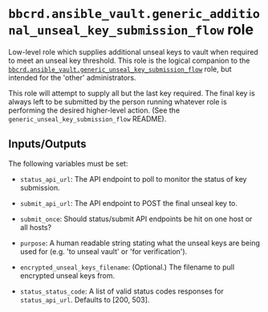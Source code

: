 `bbcrd.ansible_vault.generic_additional_unseal_key_submission_flow` role
========================================================================

Low-level role which supplies additional unseal keys to vault when required to
meet an unseal key threshold. This role is the logical companion to the
[`bbcrd.ansible_vault.generic_unseal_key_submission_flow`](../generic_unseal_key_submission_flow)
role, but intended for the 'other' administrators.

This role will attempt to supply all but the last key required. The final key
is always left to be submitted by the person running whatever role is
performing the desired higher-level action. (See the
`generic_unseal_key_submission_flow` README).

Inputs/Outputs
--------------

The following variables must be set:

* `status_api_url`: The API endpoint to poll to monitor the status of key
  submission.

* `submit_api_url`: The API endpoint to POST the final unseal key to.

* `submit_once`: Should status/submit API endpoints be hit on one host or all
  hosts?

* `purpose`: A human readable string stating what the unseal keys are being
  used for (e.g. 'to unseal vault' or 'for verification').

* `encrypted_unseal_keys_filename`: (Optional.) The filename to pull encrypted
  unseal keys from.

* `status_status_code`: A list of valid status codes responses for
  `status_api_url`. Defaults to [200, 503].



